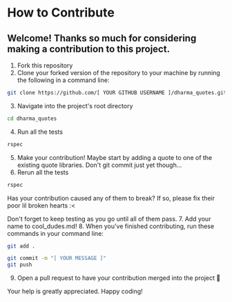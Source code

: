 # How to Contribute

## Welcome! Thanks so much for considering making a contribution to this project.

1. Fork this repository
2. Clone your forked version of the repository to your machine by running the following in a command line:
``` bash
git clone https://github.com/[ YOUR GITHUB USERNAME ]/dharma_quotes.git
```
3. Navigate into the project's root directory
``` bash
cd dharma_quotes
```
4. Run all the tests
``` bash
rspec
```
5. Make your contribution! Maybe start by adding a quote to one of the existing quote libraries. Don't git commit just yet though...
6. Rerun all the tests
``` bash
rspec
```
Has your contribution caused any of them to break? If so, please fix their poor lil broken hearts :<

Don't forget to keep testing as you go until all of them pass.
7. Add your name to cool_dudes.md!
8. When you've finished contributing, run these commands in your command line:
``` bash
git add .
```
``` bash
git commit -m "[ YOUR MESSAGE ]"
git push
```
9. Open a pull request to have your contribution merged into the project :rocket:


Your help is greatly appreciated. Happy coding!